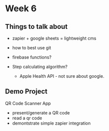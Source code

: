 # Week 6

## Things to talk about
- zapier + google sheets = lightweight cms
- how to best use git
- firebase functions?


- Step calculating algorithm?
    - Apple Health API - not sure about google.



## Demo Project

QR Code Scanner App
  - present/generate a QR code
  - read a qr code
  - demontstrate simple zapier integration

